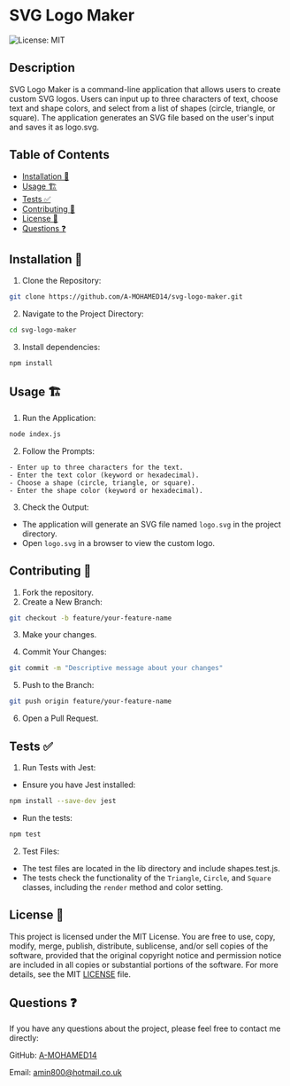 # SVG Logo Maker

![License: MIT](https://img.shields.io/badge/License-MIT-yellow.svg)

## Description

SVG Logo Maker is a command-line application that allows users to create custom SVG logos. Users can input up to three characters of text, choose text and shape colors, and select from a list of shapes (circle, triangle, or square). The application generates an SVG file based on the user's input and saves it as logo.svg.

## Table of Contents

- [Installation 🚀](#installation)
- [Usage 🏗️](#usage)
- [Tests ✅](#tests)
- [Contributing 🤝](#contributing)
- [License 📄](#license)
- [Questions ❓](#questions)

## Installation 🚀

1. Clone the Repository:

```sh
git clone https://github.com/A-MOHAMED14/svg-logo-maker.git
```

2. Navigate to the Project Directory:

```sh
cd svg-logo-maker
```

3. Install dependencies:

```sh
npm install
```

## Usage 🏗️

1. Run the Application:

```sh
node index.js
```

2. Follow the Prompts:

```
- Enter up to three characters for the text.
- Enter the text color (keyword or hexadecimal).
- Choose a shape (circle, triangle, or square).
- Enter the shape color (keyword or hexadecimal).
```

3. Check the Output:

- The application will generate an SVG file named `logo.svg` in the project directory.
- Open `logo.svg` in a browser to view the custom logo.

## Contributing 🤝

1. Fork the repository.
2. Create a New Branch:

```sh
git checkout -b feature/your-feature-name
```

3. Make your changes.

4. Commit Your Changes:

```sh
git commit -m "Descriptive message about your changes"
```

5. Push to the Branch:

```sh
git push origin feature/your-feature-name
```

6. Open a Pull Request.

## Tests ✅

1. Run Tests with Jest:

- Ensure you have Jest installed:

```sh
npm install --save-dev jest
```

- Run the tests:

```sh
npm test
```

2. Test Files:

- The test files are located in the lib directory and include shapes.test.js.
- The tests check the functionality of the `Triangle`, `Circle`, and `Square` classes, including the `render` method and color setting.

## License 📄

This project is licensed under the MIT License. You are free to use, copy, modify, merge, publish, distribute, sublicense, and/or sell copies of the software, provided that the original copyright notice and permission notice are included in all copies or substantial portions of the software. For more details, see the MIT [LICENSE](https://opensource.org/licenses/MIT) file.

## Questions ❓

If you have any questions about the project, please feel free to contact me directly:

GitHub: <a href="https://github.com/A-MOHAMED14">A-MOHAMED14</a>

Email: <a href="mailto:amin800@hotmail.co.uk">amin800@hotmail.co.uk</a>
